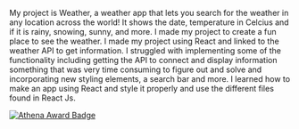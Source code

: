 My project is Weather, a weather app that lets you search for the weather in any location across the world! It shows the date, temperature in Celcius and if it is rainy, snowing, sunny, and more. I made my project to create a fun place to see the weather. I made my project using React and linked to the weather API to get information. I struggled with implementing some of the functionality including getting the API to connect and display information something that was very time consuming to figure out and solve and incorporating new styling elements, a search bar and more. I learned how to make an app using React and style it properly and use the different files found in React Js.



[![Athena Award Badge](https://img.shields.io/endpoint?url=https%3A%2F%2Faward.athena.hackclub.com%2Fapi%2Fbadge)](https://award.athena.hackclub.com?utm_source=readme)
